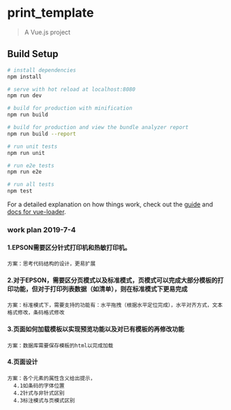 # print_template

> A Vue.js project

## Build Setup

``` bash
# install dependencies
npm install

# serve with hot reload at localhost:8080
npm run dev

# build for production with minification
npm run build

# build for production and view the bundle analyzer report
npm run build --report

# run unit tests
npm run unit

# run e2e tests
npm run e2e

# run all tests
npm test
```

For a detailed explanation on how things work, check out the [guide](http://vuejs-templates.github.io/webpack/) and [docs for vue-loader](http://vuejs.github.io/vue-loader).


### work plan 2019-7-4 
#### 1.EPSON需要区分针式打印机和热敏打印机。
    方案：思考代码结构的设计，更易扩展
#### 2.对于EPSON，需要区分页模式以及标准模式，页模式可以完成大部分模板的打印功能，但对于打印列表数据（如清单），则在标准模式下更易完成
    方案：标准模式下，需要支持的功能有：水平拖拽（根据水平定位完成），水平对齐方式，文本格式修改，条码格式修改
#### 3.页面如何加载模板以实现预览功能以及对已有模板的再修改功能
    方案：数据库需要保存模板的html以完成加载
#### 4.页面设计
    方案：各个元素的属性含义给出提示，
      4.1如条码的字体位置
      4.2针式与非针式区别
      4.3标注模式与页模式区别
